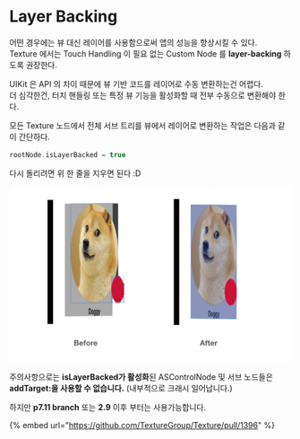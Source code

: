 # Layer Backing

어떤 경우에는 뷰 대신 레이어를 사용함으로써 앱의 성능을 향상시킬 수 있다.  
Texture 에서는 Touch Handling 이 필요 없는 Custom Node 를 **layer-backing** 하도록 권장한다.

UIKit 은 API 의 차이 때문에 뷰 기반 코드를 레이어로 수동 변환하는건 어렵다.  
더 심각한건, 터치 핸들링 또는 특정 뷰 기능을 활성화할 때 전부 수동으로 변환해야 한다.

모든 Texture 노드에서 전체 서브 트리를 뷰에서 레이어로 변환하는 작업은 다음과 같이 간단하다.

```swift
rootNode.isLayerBacked = true
```

다시 돌리려면 위 한 줄을 지우면 된다 :D

![Example.jpg](../.gitbook/assets/2019-04-11-10.13.03.png)

주의사항으로는 **isLayerBacked가 활성화**된 ASControlNode 및 서브 노드들은 **addTarget:을 사용할 수 없습니다.** \(내부적으로 크래시 일어납니다.\) 

하지만 **p7.11 branch** 또는 **2.9** 이후 부터는 사용가능합니다.

{% embed url="https://github.com/TextureGroup/Texture/pull/1396" %}



